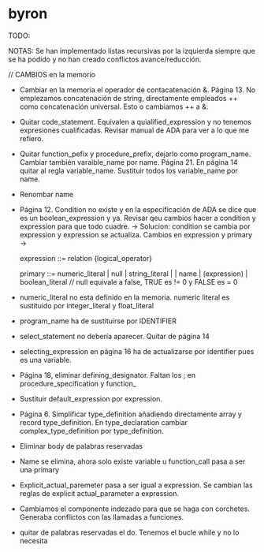 byron
=====
TODO: 

NOTAS: Se han implementado listas recursivas por la izquierda siempre que se ha podido y no han creado conflictos avance/reducción.

// CAMBIOS en la memorio

- Cambiar en la memoria el operador de contacatenación &. Página 13. No emplezamos concatenación de string, directamente empleados ++ como concatenación universal. Esto o cambiamos ++ a &.

- Quitar code_statement. Equivalen a quialified_expression y no tenemos expresiones cualificadas. Revisar manual de ADA para ver a lo que me refiero.

- Quitar function_pefix y procedure_prefix, dejarlo como program_name. Cambiar también varaible_name por name. Página 21. En página 14 quitar al regla variable_name. Sustituir todos los variable_name por name.

- Renombar name 

- Página 12. Condition no existe y en la especificación de ADA se dice que es un boolean_expression y ya. Revisar qeu cambios hacer a condition y expression para que todo cuadre. -> Solucion: condition se cambia por expression y expression se actualiza. Cambios en expression y primary ->

	expression ::= 
		relation {logical_operator}

	primary ::= 
		numeric_literal | null | string_literal |
		| name | (expression) | boolean_literal  // null equivale a false, TRUE es != 0 y FALSE es = 0


- numeric_literal no esta definido en la memoria. numeric literal es sustituido por integer_literal y float_literal

- program_name ha de sustituirse por IDENTIFIER

- select_statement no debería aparecer. Quitar de página 14

- selecting_expression en página 16 ha de actualizarse por identifier pues es una variable.

- Página 18, eliminar defining_designator. Faltan los ; en procedure_specification y function_

- Sustituir default_expression por expression.

- Página 6. Simplificar type_definition añadiendo directamente array y record type_definition. En type_declaration cambiar complex_type_definition por type_definition.

- Eliminar body de palabras reservadas

- Name se elimina, ahora solo existe variable u function_call pasa a ser una primary

- Explicit_actual_paremeter pasa a ser igual a expression. Se cambian las reglas de explicit actual_parameter a expression.

- Cambiamos el componente indezado para que se haga con corchetes. Generaba conflictos con las llamadas a funciones.

- quitar de palabras reservadas el do. Tenemos el bucle while y no lo necesita
